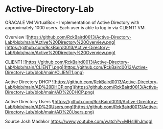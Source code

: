 # Active-Directory-Lab
 ORACALE VM VirtualBox - Implementation of Active Directory with approximately 1000 users. Each user is able to log in via CLIENT1 VM. 

Overview
 ![https://github.com/RckBaird0013/Active-Directory-Lab/blob/main/Active%20Directory%20Overview.png](https://github.com/RckBaird0013/Active-Directory-Lab/blob/main/Active%20Directory%20Overview.png)

CLIENT1
 ![https://github.com/RckBaird0013/Active-Directory-Lab/blob/main/CLIENT1.png](https://github.com/RckBaird0013/Active-Directory-Lab/blob/main/CLIENT1.png)

Active Directory DHCP
![https://github.com/RckBaird0013/Active-Directory-Lab/blob/main/AD%20DHCP.png](https://github.com/RckBaird0013/Active-Directory-Lab/blob/main/AD%20DHCP.png)

Active Directory Users
![https://github.com/RckBaird0013/Active-Directory-Lab/blob/main/AD%20Users.png](https://github.com/RckBaird0013/Active-Directory-Lab/blob/main/AD%20Users.png)

Source
Josh Madakor
https://www.youtube.com/watch?v=MHsI8hJmggI

